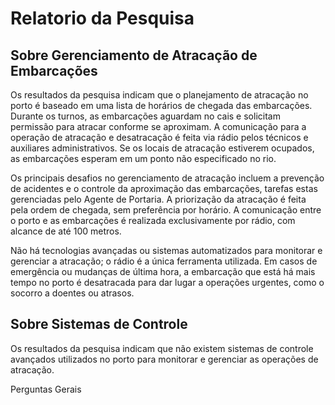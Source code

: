 # Relatorio da Pesquisa
## Sobre Gerenciamento de Atracação de Embarcações 

Os resultados da pesquisa indicam que o planejamento de atracação no porto é baseado em uma lista de horários de chegada das embarcações. Durante os turnos, as embarcações aguardam no cais e solicitam permissão para atracar conforme se aproximam. A comunicação para a operação de atracação e desatracação é feita via rádio pelos técnicos e auxiliares administrativos. Se os locais de atracação estiverem ocupados, as embarcações esperam em um ponto não especificado no rio.

Os principais desafios no gerenciamento de atracação incluem a prevenção de acidentes e o controle da aproximação das embarcações, tarefas estas gerenciadas pelo Agente de Portaria. A priorização da atracação é feita pela ordem de chegada, sem preferência por horário. A comunicação entre o porto e as embarcações é realizada exclusivamente por rádio, com alcance de até 100 metros.

Não há tecnologias avançadas ou sistemas automatizados para monitorar e gerenciar a atracação; o rádio é a única ferramenta utilizada. Em casos de emergência ou mudanças de última hora, a embarcação que está há mais tempo no porto é desatracada para dar lugar a operações urgentes, como o socorro a doentes ou atrasos.

## Sobre Sistemas de Controle 

Os resultados da pesquisa indicam que não existem sistemas de controle avançados utilizados no porto para monitorar e gerenciar as operações de atracação.


Perguntas Gerais 
